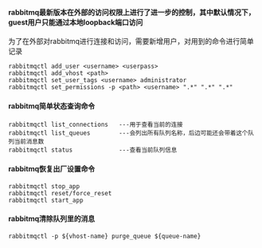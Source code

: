 ﻿#### rabbitmq最新版本在外部的访问权限上进行了进一步的控制，其中默认情况下，guest用户只能通过本地loopback端口访问
为了在外部对rabbitmq进行连接和访问，需要新增用户，对用到的命令进行简单记录
```
rabbitmqctl add_user <username> <userpass>
rabbitmqctl add_vhost <path>
rabbitmqctl set_user_tags <username> administrator
rabbitmqctl set_permissions -p <path> <username> ".*" ".*" ".*"
```
#### rabbitmq简单状态查询命令
```
rabbitmqctl list_connections   ---用于查看当前的连接
rabbitmqctl list_queues        ---会列出所有队列名称，后边可能还会带着这个队列当前消息数
rabbitmqctl status             ---查看当前队列信息
```
#### rabbitmq恢复出厂设置命令
```
rabbitmqctl stop_app
rabbitmqctl reset/force_reset
rabbitmqctl start_app
```
#### rabbitmq清除队列里的消息
```
rabbitmqctl -p ${vhost-name} purge_queue ${queue-name}
```